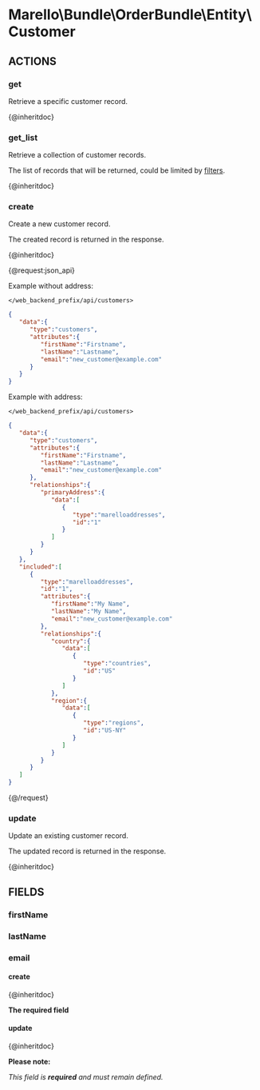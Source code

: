 # Marello\Bundle\OrderBundle\Entity\Customer

## ACTIONS

### get

Retrieve a specific customer record.

{@inheritdoc}

### get_list

Retrieve a collection of customer records.

The list of records that will be returned, could be limited by <a href="https://www.oroinc.com/doc/orocommerce/current/dev-guide/integration#filters">filters</a>.

{@inheritdoc}

### create

Create a new customer record.

The created record is returned in the response.

{@inheritdoc}

{@request:json_api}

Example without address:

`</web_backend_prefix/api/customers>`

```JSON
{
   "data":{
      "type":"customers",
      "attributes":{
         "firstName":"Firstname",
         "lastName":"Lastname",
         "email":"new_customer@example.com"
      }
   }
}
```

Example with address:

`</web_backend_prefix/api/customers>`

```JSON
{
   "data":{
      "type":"customers",
      "attributes":{
         "firstName":"Firstname",
         "lastName":"Lastname",
         "email":"new_customer@example.com"
      },
      "relationships":{
         "primaryAddress":{
            "data":[
               {
                  "type":"marelloaddresses",
                  "id":"1"
               }
            ]
         }
      }
   },
   "included":[
      {
         "type":"marelloaddresses",
         "id":"1",
         "attributes":{
            "firstName":"My Name",
            "lastName":"My Name",
            "email":"new_customer@example.com"
         },
         "relationships":{
            "country":{
               "data":[
                  {
                     "type":"countries",
                     "id":"US"
                  }
               ]
            },
            "region":{
               "data":[
                  {
                     "type":"regions",
                     "id":"US-NY"
                  }
               ]
            }
         }
      }
   ]
}
```
{@/request}

### update

Update an existing customer record.

The updated record is returned in the response.

{@inheritdoc}

## FIELDS

### firstName
### lastName
### email

#### create

{@inheritdoc}

**The required field**

#### update

{@inheritdoc}

**Please note:**

*This field is **required** and must remain defined.*